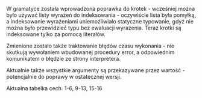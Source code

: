 W gramatyce została wprowadzona poprawka do krotek - wcześniej można było używać listy wyrażeń do indeksowania - oczywiście lista była pomyłką, a indeksowanie wyrażeniami uniemożliwiało statyczne typowanie, gdyż nie można było przewidzieć typu bez ewaluacji wyrażenia. Teraz krotki są indeksowane tylko za pomocą literałów. 

Zmienione zostało także traktowanie błędów czasu wykonania - nie skutkują wywołaniem wbudowanej procedury error, a odpowiednim komunikatem o błędzie ze strony interpretera.

Aktualnie także wszystkie argumenty są przekazywane przez wartość - potencjalnie do poprawy w ostatecznej wersji.

Aktualna tabelka cech: 1-6, 9-13, 15-16